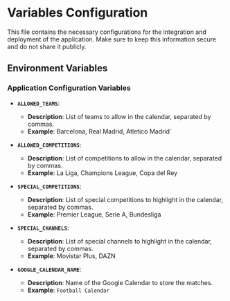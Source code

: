 # Variables Configuration

This file contains the necessary configurations for the integration and deployment of the application. Make sure to keep this information secure and do not share it publicly.

## Environment Variables

### Application Configuration Variables

- **`ALLOWED_TEAMS`**:
  - **Description**: List of teams to allow in the calendar, separated by commas.
  - **Example**:  Barcelona, Real Madrid, Atletico Madrid`

- **`ALLOWED_COMPETITIONS`**:
  - **Description**: List of competitions to allow in the calendar, separated by commas.
  - **Example**: La Liga, Champions League, Copa del Rey

- **`SPECIAL_COMPETITIONS`**:
  - **Description**: List of special competitions to highlight in the calendar, separated by commas.
  - **Example**: Premier League, Serie A, Bundesliga

- **`SPECIAL_CHANNELS`**:
  - **Description**: List of special channels to highlight in the calendar, separated by commas.
  - **Example**: Movistar Plus, DAZN

- **`GOOGLE_CALENDAR_NAME`**:
  - **Description**: Name of the Google Calendar to store the matches.
  - **Example**: `Football Calendar`

